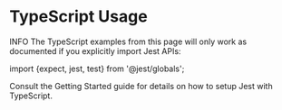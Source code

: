 # TypeScript Usage

INFO
The TypeScript examples from this page will only work as documented if you explicitly import Jest APIs:

import {expect, jest, test} from '@jest/globals';

Consult the Getting Started guide for details on how to setup Jest with TypeScript.